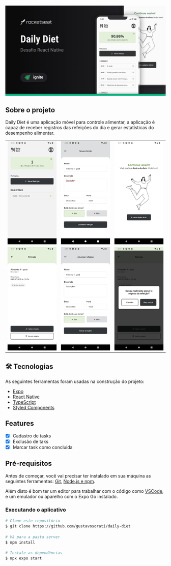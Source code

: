 ![Rocketseat](_docs/capa.png)

## Sobre o projeto

Daily Diet é uma aplicação móvel para controle alimentar, a aplicação é capaz de receber registros das refeições do dia e gerar estatísticas do desempenho alimentar.

<table>
  <tr>
    <td><img src="./_docs/mob-01.png" /></td>
    <td><img src="./_docs/mob-02.png" /></td>
    <td><img src="./_docs/mob-03.png" /></td>
  </tr>
  <tr>
    <td><img src="./_docs/mob-04.png" /></td>
    <td><img src="./_docs/mob-06.png" /></td>
    <td><img src="./_docs/mob-05.png" /></td>
  </tr>
</table>

## 🛠 Tecnologias

As seguintes ferramentas foram usadas na construção do projeto:

- [Expo](https://expo.io/)
- [React Native](https://reactnative.dev/)
- [TypeScript](https://www.typescriptlang.org/)
- [Styled Components](https://styled-components.com/)

## Features

- [x] Cadastro de tasks
- [x] Exclusão de taks
- [x] Marcar task como concluida

## Pré-requisitos

Antes de começar, você vai precisar ter instalado em sua máquina as seguintes ferramentas:
[Git](https://git-scm.com), [Node.js e npm](https://nodejs.org/en/).

Além disto é bom ter um editor para trabalhar com o código como [VSCode](https://code.visualstudio.com/), e um emulador ou aparelho com o Expo Go instalado.

### Executando o aplicativo

```bash
# Clone este repositório
$ git clone https://github.com/gustavosorati/daily-diet

# Vá para a pasta server
$ npm install

# Instale as dependências
$ npx expo start
```


